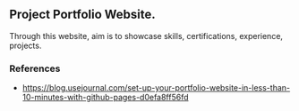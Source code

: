## Project Portfolio Website.

Through this website, aim is to showcase skills, certifications, experience, projects. 

### References
- https://blog.usejournal.com/set-up-your-portfolio-website-in-less-than-10-minutes-with-github-pages-d0efa8ff56fd
